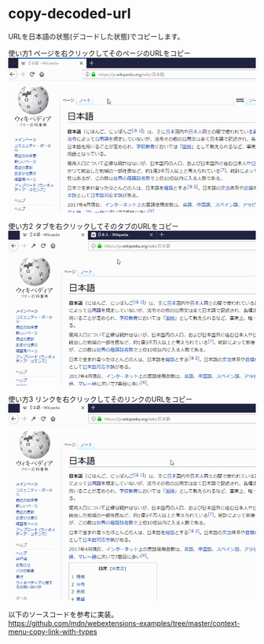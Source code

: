 # copy-decoded-url

URLを日本語の状態(デコードした状態)でコピーします。

使い方1 ページを右クリックしてそのページのURLをコピー
![how to use 1](screenshot/howtouse1.gif)

使い方2 タブを右クリックしてそのタブのURLをコピー
![how to use 2](screenshot/howtouse2.gif)

使い方3 リンクを右クリックしてそのリンクのURLをコピー
![how to use 3](screenshot/howtouse3.gif)


以下のソースコードを参考に実装。  
https://github.com/mdn/webextensions-examples/tree/master/context-menu-copy-link-with-types
